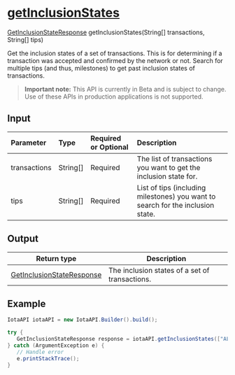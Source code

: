 
# [getInclusionStates](https://github.com/iotaledger/iota-java/blob/dev/jota/src/main/java/jota/IotaAPICore.java#L282)
 [GetInclusionStateResponse](https://github.com/iotaledger/iota-java/blob/dev/jota/src/main/java/jota/dto/response/GetInclusionStateResponse.java) getInclusionStates(String[] transactions, String[] tips)

Get the inclusion states of a set of transactions. This is for determining if a transaction was accepted and confirmed by the network or not.  Search for multiple tips (and thus, milestones) to get past inclusion states of transactions.
> **Important note:** This API is currently in Beta and is subject to change. Use of these APIs in production applications is not supported.

## Input
| Parameter       | Type | Required or Optional | Description |
|:---------------|:--------|:--------| :--------|
| transactions | String[] | Required | The list of transactions you want to get the inclusion state for. |
| tips | String[] | Required | List of tips (including milestones) you want to search for the inclusion state. |
    
## Output
| Return type | Description |
|--|--|
| [GetInclusionStateResponse](https://github.com/iotaledger/iota-java/blob/dev/jota/src/main/java/jota/dto/response/GetInclusionStateResponse.java)  | The inclusion states of a set of transactions. |



 ## Example
 
 ```Java
 IotaAPI iotaAPI = new IotaAPI.Builder().build();

try { 
    GetInclusionStateResponse response = iotaAPI.getInclusionStates(["ALLS9D9RVMQYJFWNWNMUOVTQTZNFETOSTMMNAUYDRLJYZYSHTECYTTYZZ9ERKGIQBEWSWJCBPGVGWXEDC", "DCHGWSWFGZUNOKONW9J9AXCMOKMGHVJMY9HDFJQUCLAFGWDPDEZCSMRUTGZFSFSTWWGDJYLBTUWYIDOKZ"], ["XKMXR9HJBTTN9LLGAHB9UNXRQYJUMMQXHACPJUSTBYIFHRAVLLMAEOCJHMRNPHYCLUNUNNJBUAGIMIGXH", "AKC99MIUPLSUGLXQREUSDGIXGZVNIEMEIOLCJMAGDAMICA9LOOTHVAFIS9UKIPNOWXCYIPYVLTKBR9RRB"]);
} catch (ArgumentException e) { 
    // Handle error
    e.printStackTrace(); 
}
 ```
